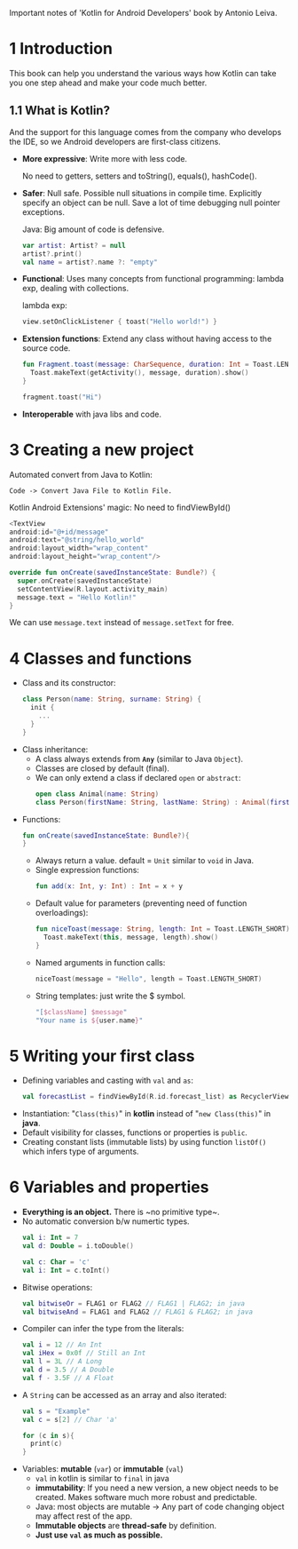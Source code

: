 Important notes of 'Kotlin for Android Developers' book by Antonio Leiva.

# 1 Introduction
This book can help you understand the various ways how Kotlin can take you one step ahead and make your code much better.

## 1.1 What is Kotlin?
And the support for this language
comes from the company who develops the IDE, so we Android developers are first-class citizens.

* **More expressive**: Write more with less code.

  No need to getters, setters and toString(), equals(), hashCode().

* **Safer**: Null safe. Possible null situations in compile time. Explicitly specify an object can be null. Save a lot of time debugging null pointer exceptions.

  Java: Big amount of code is defensive.
  ```kotlin
  var artist: Artist? = null
  artist?.print()
  val name = artist?.name ?: "empty"
  ```
* **Functional**: Uses many concepts from functional programming: lambda exp, dealing with collections.

  lambda exp:
  ```kotlin
  view.setOnClickListener { toast("Hello world!") }
  ```
* **Extension functions**: Extend any class without having access to the source code.
  ```kotlin
  fun Fragment.toast(message: CharSequence, duration: Int = Toast.LENGTH_SHORT){
    Toast.makeText(getActivity(), message, duration).show()
  }

  fragment.toast("Hi")
  ```
* **Interoperable** with java libs and code.

# 3 Creating a new project
Automated convert from Java to Kotlin:

`Code -> Convert Java File to Kotlin File.`

Kotlin Android Extensions' magic: No need to findViewById()
```kotlin
<TextView
android:id="@+id/message"
android:text="@string/hello_world"
android:layout_width="wrap_content"
android:layout_height="wrap_content"/>

override fun onCreate(savedInstanceState: Bundle?) {
  super.onCreate(savedInstanceState)
  setContentView(R.layout.activity_main)
  message.text = "Hello Kotlin!"
}
```
We can use `message.text` instead of `message.setText` for free.

# 4 Classes and functions
  * Class and its constructor:
    ```kotlin
    class Person(name: String, surname: String) {
      init {
        ...
      }
    }
    ```
  * Class inheritance:
    * A class always extends from <code>**Any**</code> (similar to Java `Object`).
    * Classes are closed by default (final).
    * We can only extend a class if declared `open` or `abstract`:
      ```kotlin
      open class Animal(name: String)
      class Person(firstName: String, lastName: String) : Animal(firstName)
      ```
  * Functions:
    ```kotlin
    fun onCreate(savedInstanceState: Bundle?){
    }
    ```
    * Always return a value. default = `Unit` similar to `void` in Java.
    * Single expression functions:
      ```kotlin
      fun add(x: Int, y: Int) : Int = x + y
      ```
    * Default value for parameters (preventing need of function overloadings):
      ```kotlin
      fun niceToast(message: String, length: Int = Toast.LENGTH_SHORT) {
        Toast.makeText(this, message, length).show()
      }
      ```
    * Named arguments in function calls:
      ```kotlin
      niceToast(message = "Hello", length = Toast.LENGTH_SHORT)
      ```
    * String templates: just write the $ symbol.
      ```kotlin
      "[$className] $message"
      "Your name is ${user.name}"
      ```

# 5 Writing your first class
  * Defining variables and casting with `val` and `as`:
    ```kotlin
    val forecastList = findViewById(R.id.forecast_list) as RecyclerView
    ```
  * Instantiation: "`Class(this)`" in **kotlin** instead of "`new Class(this)`" in **java**.
  * Default visibility for classes, functions or properties is `public`.
  * Creating constant lists (immutable lists) by using function `listOf()` which infers type of arguments.

# 6 Variables and properties
  * **Everything is an object.** There is ~no primitive type~.
  * No automatic conversion b/w numertic types.
    ```kotlin
    val i: Int = 7
    val d: Double = i.toDouble()

    val c: Char = 'c'
    val i: Int = c.toInt()

    ```
  * Bitwise operations:
    ```kotlin
    val bitwiseOr = FLAG1 or FLAG2 // FLAG1 | FLAG2; in java
    val bitwiseAnd = FLAG1 and FLAG2 // FLAG1 & FLAG2; in java
    ```
  * Compiler can infer the type from the literals:
    ```kotlin
    val i = 12 // An Int
    val iHex = 0x0f // Still an Int
    val l = 3L // A Long
    val d = 3.5 // A Double
    val f - 3.5F // A Float
    ```
  * A `String` can be accessed as an array and also iterated:
    ```kotlin
    val s = "Example"
    val c = s[2] // Char 'a'

    for (c in s){
      print(c)
    }
    ```
  * Variables: **mutable** (`var`) or **immutable** (`val`)
    * `val` in kotlin is similar to `final` in java
    * **immutability**: If you need a new version, a new object needs to be created. Makes software much more robust and predictable.
    * Java: most objects are mutable -> Any part of code changing object may affect rest of the app.
    * **Immutable objects** are **thread-safe** by definition.
    * **Just use `val` as much as possible.**

